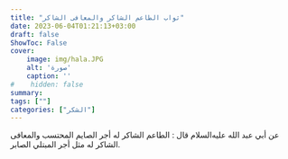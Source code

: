 ```yaml
---
title: "ثواب الطاعم الشاكر والمعافى الشاكر"
date: 2023-06-04T01:21:13+03:00
draft: false
ShowToc: False
cover:
    image: img/hala.JPG
    alt: 'صورة'
    caption: ''
#    hidden: false
summary: 
tags: [""]
categories: ["الشكر"]
---
```

عن أبي عبد الله عليه‌السلام قال : الطاعم الشاكر
له أجر الصايم المحتسب والمعافى الشاكر له مثل أجر المبتلي الصابر.


